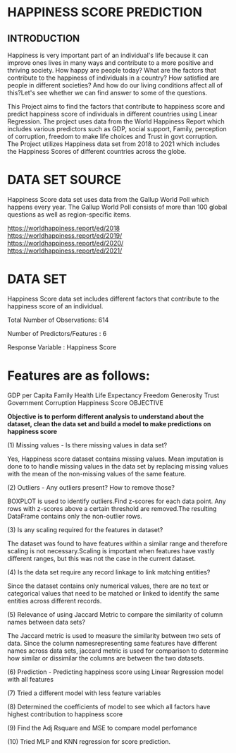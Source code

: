 # HAPPINESS SCORE PREDICTION

## INTRODUCTION

Happiness is very important part of an individual's life because it can improve ones lives in many ways and contribute to a more positive and thriving society. How happy are people today? What are the factors that contribute to the happiness of individuals in a country? How satisfied are people in different societies? And how do our living conditions affect all of this?Let's see whether we can find answer to some of the questions.

This Project aims to find the factors that contribute to happiness score and predict happiness score of individuals in different countries using Linear Regression. The project uses data from the World Happiness Report which includes various predictors such as GDP, social support, Family, perception of corruption, freedom to make life choices and Trust in govt corruption. The Project utilizes Happiness data set from 2018 to 2021 which includes the Happiness Scores of different countries across the globe.

# DATA SET SOURCE

Happiness Score data set uses data from the Gallup World Poll which happens every year. The Gallup World Poll consists of more than 100 global questions as well as region-specific items.

https://worldhappiness.report/ed/2018
https://worldhappiness.report/ed/2019/
https://worldhappiness.report/ed/2020/
https://worldhappiness.report/ed/2021/

# DATA SET

Happiness Score data set includes different factors that contribute to the happiness score of an individual.

Total Number of Observations: 614

Number of Predictors/Features : 6

Response Variable : Happiness Score

# Features are as follows:

GDP per Capita
Family
Health Life Expectancy
Freedom
Generosity
Trust Government Corruption
Happiness Score
OBJECTIVE

**Objective is to perform different analysis to understand about the dataset, clean the data set and build a model to make predictions on happiness score**

(1) Missing values - Is there missing values in data set?

Yes, Happiness score dataset contains missing values. Mean imputation is done to to handle missing values in the data set by replacing missing values with the mean of the non-missing values of the same feature.

(2) Outliers - Any outliers present? How to remove those?

BOXPLOT is used to identify outliers.Find z-scores for each data point. Any rows with z-scores above a certain threshold are removed.The resulting DataFrame contains only the non-outlier rows.

(3) Is any scaling required for the features in dataset?

The dataset was found to have features within a similar range and therefore scaling is not necessary.Scaling is important when features have vastly different ranges, but this was not the case in the current dataset.

(4) Is the data set require any record linkage to link matching entities?

Since the dataset contains only numerical values, there are no text or categorical values that need to be matched or linked to identify the same entities across different records.

(5) Relevance of using Jaccard Metric to compare the similarity of column names between data sets?

The Jaccard metric is used to measure the similarity between two sets of data. Since the column namesrepresenting same features have different names across data sets, jaccard metric is used for comparison to determine how similar or dissimilar the columns are between the two datasets.

(6) Prediction - Predicting happiness score using Linear Regression model with all features

(7) Tried a different model with less feature variables

(8) Determined the coefficients of model to see which all factors have highest contribution to happiness score

(9) Find the Adj Rsquare and MSE to compare model perfomance

(10) Tried MLP and KNN regression for score prediction.

